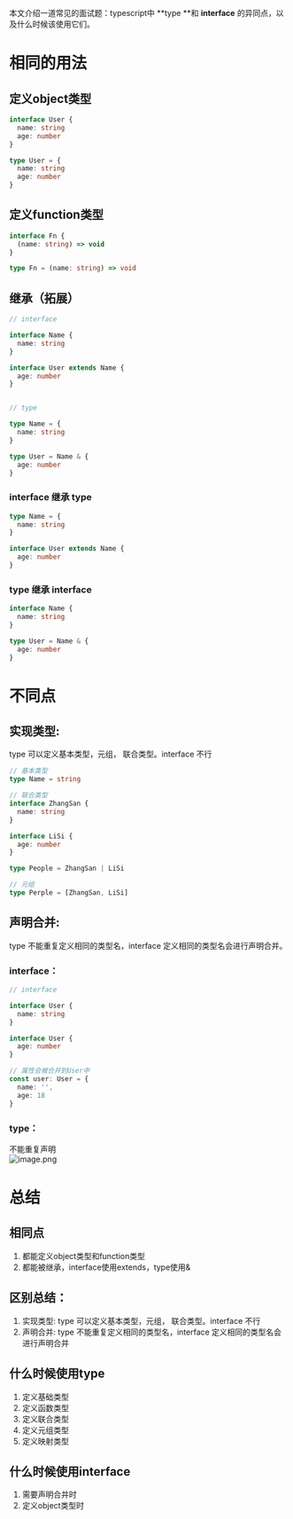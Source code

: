 本文介绍一道常见的面试题：typescript中 **type **和 **interface** 的异同点，以及什么时候该使用它们。
# 相同的用法
## 定义object类型
```typescript
interface User {
  name: string
  age: number
}

type User = {
  name: string
  age: number
}
```
## 定义function类型
```typescript
interface Fn {
  (name: string) => void
}

type Fn = (name: string) => void
```
## 继承（拓展）
```typescript
// interface

interface Name {
  name: string
}

interface User extends Name {
  age: number
}


// type

type Name = {
  name: string
}

type User = Name & {
  age: number
}
```
### interface 继承 type
```typescript
type Name = {
  name: string
}

interface User extends Name {
  age: number
}
```
### type 继承 interface
```typescript
interface Name {
  name: string
}

type User = Name & {
  age: number
}
```
# 不同点
## 实现类型: 
type 可以定义基本类型，元组， 联合类型。interface 不行
```typescript
// 基本类型
type Name = string

// 联合类型
interface ZhangSan {
  name: string
}

interface LiSi {
  age: number
}

type People = ZhangSan | LiSi

// 元组
type Perple = [ZhangSan, LiSi]

```
## 声明合并: 
type 不能重复定义相同的类型名，interface 定义相同的类型名会进行声明合并。
### interface：
```typescript
// interface

interface User {
  name: string
}

interface User {
  age: number
}

// 属性会被合并到User中
const user: User = {
  name: '',
  age: 18
}

```
### type：
不能重复声明<br />![image.png](https://cdn.nlark.com/yuque/0/2023/png/2180858/1672631924059-c0c750f0-7edd-40c3-b50e-ba43adc83dbc.png#averageHue=%23fefdfc&clientId=u14a10d80-7230-4&crop=0&crop=0&crop=1&crop=1&from=paste&height=250&id=uc24c08ae&margin=%5Bobject%20Object%5D&name=image.png&originHeight=500&originWidth=788&originalType=binary&ratio=1&rotation=0&showTitle=false&size=52665&status=done&style=stroke&taskId=u65bc1dfd-9139-46bb-af00-e3002cedb68&title=&width=394)
# 总结
## 相同点

1. 都能定义object类型和function类型
2. 都能被继承，interface使用extends，type使用&
## 区别总结：

1. 实现类型: type 可以定义基本类型，元组， 联合类型。interface 不行
2. 声明合并: type 不能重复定义相同的类型名，interface 定义相同的类型名会进行声明合并
## 什么时候使用type

1. 定义基础类型
2. 定义函数类型
3. 定义联合类型
4. 定义元组类型
5. 定义映射类型
## 什么时候使用interface

1. 需要声明合并时
2. 定义object类型时
